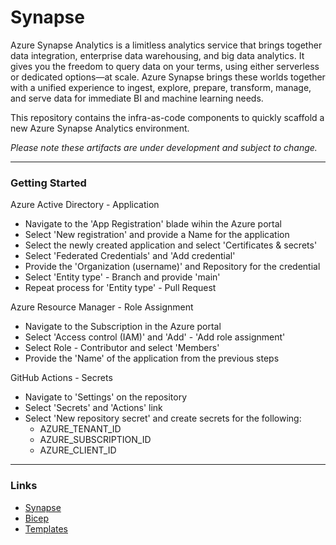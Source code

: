 # Synapse

Azure Synapse Analytics is a limitless analytics service that brings together data integration, enterprise data warehousing, and big data analytics. It gives you the freedom to query data on your terms, using either serverless or dedicated options—at scale. Azure Synapse brings these worlds together with a unified experience to ingest, explore, prepare, transform, manage, and serve data for immediate BI and machine learning needs.

This repository contains the infra-as-code components to quickly scaffold a new Azure Synapse Analytics environment.

_Please note these artifacts are under development and subject to change._

---

### Getting Started

Azure Active Directory - Application

- Navigate to the 'App Registration' blade wihin the Azure portal
- Select 'New registration' and provide a Name for the application
- Select the newly created application and select 'Certificates & secrets'
- Select 'Federated Credentials' and 'Add credential'
- Provide the 'Organization (username)' and Repository for the credential
- Select 'Entity type' - Branch and provide 'main'
- Repeat process for 'Entity type' - Pull Request

Azure Resource Manager - Role Assignment

- Navigate to the Subscription in the Azure portal
- Select 'Access control (IAM)' and 'Add' - 'Add role assignment'
- Select Role - Contributor and select 'Members'
- Provide the 'Name' of the application from the previous steps

GitHub Actions - Secrets

- Navigate to 'Settings' on the repository
- Select 'Secrets' and 'Actions' link
- Select 'New repository secret' and create secrets for the following:
  - AZURE_TENANT_ID
  - AZURE_SUBSCRIPTION_ID
  - AZURE_CLIENT_ID

---

### Links

- [Synapse](https://azure.microsoft.com/products/synapse-analytics/)
- [Bicep](https://github.com/Azure/bicep)
- [Templates](https://learn.microsoft.com/azure/templates/)
